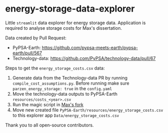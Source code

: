 # energy-storage-data-explorer

Little `streamlit` data explorer for energy storage data.
Application is required to analyse storage costs for Max's dissertation.

Data created by Pull Request:
- PyPSA-Earth: https://github.com/pypsa-meets-earth/pypsa-earth/pull/567
- Technology-data: https://github.com/PyPSA/technology-data/pull/67

Steps to get the `energy_storage_costs.csv` data:
1. Generate data from the Technology-data PR by running `compile_cost_assumptions.py`.
   Before running make sure `parzen_energy_storage: true` in the `config.yaml`
2. Move the technology-data outputs to PyPSA-Earth `resources/costs_<year>.csv`
3. Run the magic script in [Max's fork](https://github.com/pz-max/pypsa-earth/blob/storage-plot/scripts/plot_energy_storage.py`)
4. Move new created file `PyPSA-Earth/resources/energy_storage_costs.csv` to this explorer app `Data/energy_storage_costs.csv`

Thank you to all open-source contributors.
